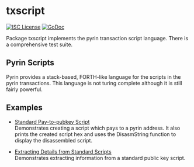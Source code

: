 txscript
========

[![ISC License](http://img.shields.io/badge/license-ISC-blue.svg)](https://choosealicense.com/licenses/isc/)
[![GoDoc](https://godoc.org/github.com/waglayla/waglaylad/txscript?status.png)](http://godoc.org/github.com/waglayla/waglaylad/txscript)

Package txscript implements the pyrin transaction script language. There is
a comprehensive test suite.

## Pyrin Scripts

Pyrin provides a stack-based, FORTH-like language for the scripts in
the pyrin transactions. This language is not turing complete
although it is still fairly powerful. 

## Examples

* [Standard Pay-to-pubkey Script](http://godoc.org/github.com/waglayla/waglaylad/txscript#example-PayToAddrScript)  
  Demonstrates creating a script which pays to a pyrin address. It also
  prints the created script hex and uses the DisasmString function to display
  the disassembled script.

* [Extracting Details from Standard Scripts](http://godoc.org/github.com/waglayla/waglaylad/txscript#example-ExtractPkScriptAddrs)  
  Demonstrates extracting information from a standard public key script.
